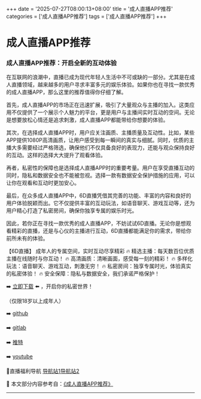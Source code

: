 +++
date = '2025-07-27T08:00:13+08:00'
title = '成人直播APP推荐'
categories = ['成人直播APP推荐']
tags = ['成人直播APP推荐']
+++

# 成人直播APP推荐

### 成人直播APP推荐：开启全新的互动体验

在互联网的浪潮中，直播已成为现代年轻人生活中不可或缺的一部分。尤其是在成人直播领域，越来越多的用户寻求丰富多元的娱乐体验。如果你也在寻找一款优秀的成人直播APP，那么这里的推荐值得你仔细了解。

首先，成人直播APP的市场正在迅速扩展，吸引了大量观众与主播的加入。这类应用不仅提供了一个展示个人魅力的平台，更是用户与主播间实时互动的空间。无论是想要放松心情还是追求刺激，成人直播APP都能带给你想要的体验。

其次，在选择成人直播APP时，用户应关注画质、主播质量及互动性。比如，某些APP提供1080P高清画质，让用户感受到每一瞬间的真实与细腻。同时，优质的主播大多需要经过严格筛选，确保他们不仅具备良好的表现力，还能与观众保持良好的互动。这样的选择大大提升了观看体验。

再者，私密性的保障也是选择成人直播APP时的重要考量。用户在享受直播互动的同时，隐私和数据安全也不能被忽视。选择一款有数据安全保护措施的应用，可以让你在观看和互动时更加安心。

最后，在众多成人直播APP中，6D直播凭借其完善的功能、丰富的内容和良好的用户体验脱颖而出。它不仅提供丰富的互动玩法，如语音聊天、游戏互动等，还为用户精心打造了私密房间，确保你独享专属的娱乐时光。

因此，若你正在寻找一款优秀的成人直播APP，不妨试试6D直播。无论你是想观看精彩的直播，还是与心仪的主播进行互动，6D直播都能满足你的需求，带给你前所未有的体验。

【6D直播】
成年人的专属空间，实时互动尽享精彩
🔥 精选主播：每天数百位优质主播在线随时与你互动！
🔥 高清画质：清晰画面，感受每一刻的精彩！
🔥 多样化玩法：语音聊天、游戏互动，刺激无穷！
🔥 私密房间：独享专属时光，体验真实的私密体验！
🔥 安全保障：隐私与数据安全，我们承诺严格保护！

➡️ [立即下载](https://down123.s3.ap-east-1.amazonaws.com/down/down.html?channelCode=blog) ⬅️ ，开启你的私密世界！

（仅限18岁以上成年人）

➡️ [github](https://aldult-live.github.io/)

➡️ [gitlab](https://seo-09598d.gitlab.io/)

➡️ [推特](https://x.com/wegame33)

➡️ [youtube](https://www.youtube.com/@6Dlive)

🔞直播福利导航   [导航站1](https://webstack-86085a.gitlab.io/)[导航站2](https://onlygit123-2.github.io/)


📘 本文部分内容参考自：[《成人直播APP推荐》](https://github.com/ttt25721/ttt)

---
